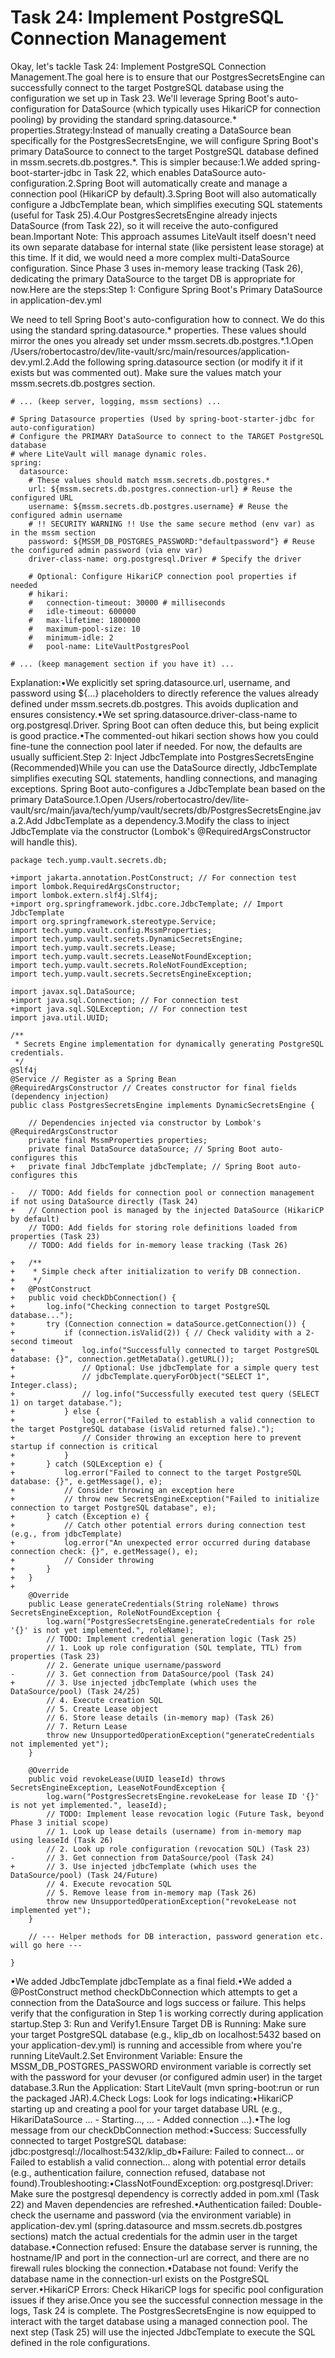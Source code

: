 # Task 24: Implement PostgreSQL Connection Management

Okay, let's tackle Task 24: Implement PostgreSQL Connection Management.The goal here is to ensure that our PostgresSecretsEngine can successfully connect to the target PostgreSQL database using the configuration we set up in Task 23. We'll leverage Spring Boot's auto-configuration for DataSource (which typically uses HikariCP for connection pooling) by providing the standard spring.datasource.* properties.Strategy:Instead of manually creating a DataSource bean specifically for the PostgresSecretsEngine, we will configure Spring Boot's primary DataSource to connect to the target PostgreSQL database defined in mssm.secrets.db.postgres.*. This is simpler because:1.We added spring-boot-starter-jdbc in Task 22, which enables DataSource auto-configuration.2.Spring Boot will automatically create and manage a connection pool (HikariCP by default).3.Spring Boot will also automatically configure a JdbcTemplate bean, which simplifies executing SQL statements (useful for Task 25).4.Our PostgresSecretsEngine already injects DataSource (from Task 22), so it will receive the auto-configured bean.Important Note: This approach assumes LiteVault itself doesn't need its own separate database for internal state (like persistent lease storage) at this time. If it did, we would need a more complex multi-DataSource configuration. Since Phase 3 uses in-memory lease tracking (Task 26), dedicating the primary DataSource to the target DB is appropriate for now.Here are the steps:Step 1: Configure Spring Boot's Primary DataSource in application-dev.yml

We need to tell Spring Boot's auto-configuration how to connect. We do this using the standard spring.datasource.* properties. These values should mirror the ones you already set under mssm.secrets.db.postgres.*.1.Open /Users/robertocastro/dev/lite-vault/src/main/resources/application-dev.yml.2.Add the following spring.datasource section (or modify it if it exists but was commented out). Make sure the values match your mssm.secrets.db.postgres section.

    # ... (keep server, logging, mssm sections) ...

    # Spring Datasource properties (Used by spring-boot-starter-jdbc for auto-configuration)
    # Configure the PRIMARY DataSource to connect to the TARGET PostgreSQL database
    # where LiteVault will manage dynamic roles.
    spring:
      datasource:
        # These values should match mssm.secrets.db.postgres.*
        url: ${mssm.secrets.db.postgres.connection-url} # Reuse the configured URL
        username: ${mssm.secrets.db.postgres.username} # Reuse the configured admin username
        # !! SECURITY WARNING !! Use the same secure method (env var) as in the mssm section
        password: ${MSSM_DB_POSTGRES_PASSWORD:"defaultpassword"} # Reuse the configured admin password (via env var)
        driver-class-name: org.postgresql.Driver # Specify the driver

        # Optional: Configure HikariCP connection pool properties if needed
        # hikari:
        #   connection-timeout: 30000 # milliseconds
        #   idle-timeout: 600000
        #   max-lifetime: 1800000
        #   maximum-pool-size: 10
        #   minimum-idle: 2
        #   pool-name: LiteVaultPostgresPool

    # ... (keep management section if you have it) ...
    

Explanation:•We explicitly set spring.datasource.url, username, and password using ${...} placeholders to directly reference the values already defined under mssm.secrets.db.postgres. This avoids duplication and ensures consistency.•We set spring.datasource.driver-class-name to org.postgresql.Driver. Spring Boot can often deduce this, but being explicit is good practice.•The commented-out hikari section shows how you could fine-tune the connection pool later if needed. For now, the defaults are usually sufficient.Step 2: Inject JdbcTemplate into PostgresSecretsEngine (Recommended)While you can use the DataSource directly, JdbcTemplate simplifies executing SQL statements, handling connections, and managing exceptions. Spring Boot auto-configures a JdbcTemplate bean based on the primary DataSource.1.Open /Users/robertocastro/dev/lite-vault/src/main/java/tech/yump/vault/secrets/db/PostgresSecretsEngine.java.2.Add JdbcTemplate as a dependency.3.Modify the class to inject JdbcTemplate via the constructor (Lombok's @RequiredArgsConstructor will handle this).

    package tech.yump.vault.secrets.db;

    +import jakarta.annotation.PostConstruct; // For connection test
    import lombok.RequiredArgsConstructor;
    import lombok.extern.slf4j.Slf4j;
    +import org.springframework.jdbc.core.JdbcTemplate; // Import JdbcTemplate
    import org.springframework.stereotype.Service;
    import tech.yump.vault.config.MssmProperties;
    import tech.yump.vault.secrets.DynamicSecretsEngine;
    import tech.yump.vault.secrets.Lease;
    import tech.yump.vault.secrets.LeaseNotFoundException;
    import tech.yump.vault.secrets.RoleNotFoundException;
    import tech.yump.vault.secrets.SecretsEngineException;

    import javax.sql.DataSource;
    +import java.sql.Connection; // For connection test
    +import java.sql.SQLException; // For connection test
    import java.util.UUID;

    /**
     * Secrets Engine implementation for dynamically generating PostgreSQL credentials.
     */
    @Slf4j
    @Service // Register as a Spring Bean
    @RequiredArgsConstructor // Creates constructor for final fields (dependency injection)
    public class PostgresSecretsEngine implements DynamicSecretsEngine {

        // Dependencies injected via constructor by Lombok's @RequiredArgsConstructor
        private final MssmProperties properties;
        private final DataSource dataSource; // Spring Boot auto-configures this
    +   private final JdbcTemplate jdbcTemplate; // Spring Boot auto-configures this

    -   // TODO: Add fields for connection pool or connection management if not using DataSource directly (Task 24)
    +   // Connection pool is managed by the injected DataSource (HikariCP by default)
        // TODO: Add fields for storing role definitions loaded from properties (Task 23)
        // TODO: Add fields for in-memory lease tracking (Task 26)

    +   /**
    +    * Simple check after initialization to verify DB connection.
    +    */
    +   @PostConstruct
    +   public void checkDbConnection() {
    +       log.info("Checking connection to target PostgreSQL database...");
    +       try (Connection connection = dataSource.getConnection()) {
    +           if (connection.isValid(2)) { // Check validity with a 2-second timeout
    +               log.info("Successfully connected to target PostgreSQL database: {}", connection.getMetaData().getURL());
    +               // Optional: Use jdbcTemplate for a simple query test
    +               // jdbcTemplate.queryForObject("SELECT 1", Integer.class);
    +               // log.info("Successfully executed test query (SELECT 1) on target database.");
    +           } else {
    +               log.error("Failed to establish a valid connection to the target PostgreSQL database (isValid returned false).");
    +               // Consider throwing an exception here to prevent startup if connection is critical
    +           }
    +       } catch (SQLException e) {
    +           log.error("Failed to connect to the target PostgreSQL database: {}", e.getMessage(), e);
    +           // Consider throwing an exception here
    +           // throw new SecretsEngineException("Failed to initialize connection to target PostgreSQL database", e);
    +       } catch (Exception e) {
    +           // Catch other potential errors during connection test (e.g., from jdbcTemplate)
    +           log.error("An unexpected error occurred during database connection check: {}", e.getMessage(), e);
    +           // Consider throwing
    +       }
    +   }
    +
        @Override
        public Lease generateCredentials(String roleName) throws SecretsEngineException, RoleNotFoundException {
            log.warn("PostgresSecretsEngine.generateCredentials for role '{}' is not yet implemented.", roleName);
            // TODO: Implement credential generation logic (Task 25)
            // 1. Look up role configuration (SQL template, TTL) from properties (Task 23)
            // 2. Generate unique username/password
    -       // 3. Get connection from DataSource/pool (Task 24)
    +       // 3. Use injected jdbcTemplate (which uses the DataSource/pool) (Task 24/25)
            // 4. Execute creation SQL
            // 5. Create Lease object
            // 6. Store lease details (in-memory map) (Task 26)
            // 7. Return Lease
            throw new UnsupportedOperationException("generateCredentials not implemented yet");
        }

        @Override
        public void revokeLease(UUID leaseId) throws SecretsEngineException, LeaseNotFoundException {
            log.warn("PostgresSecretsEngine.revokeLease for lease ID '{}' is not yet implemented.", leaseId);
            // TODO: Implement lease revocation logic (Future Task, beyond Phase 3 initial scope)
            // 1. Look up lease details (username) from in-memory map using leaseId (Task 26)
            // 2. Look up role configuration (revocation SQL) (Task 23)
    -       // 3. Get connection from DataSource/pool (Task 24)
    +       // 3. Use injected jdbcTemplate (which uses the DataSource/pool) (Task 24/Future)
            // 4. Execute revocation SQL
            // 5. Remove lease from in-memory map (Task 26)
            throw new UnsupportedOperationException("revokeLease not implemented yet");
        }

        // --- Helper methods for DB interaction, password generation etc. will go here ---

    }
    

•We added JdbcTemplate jdbcTemplate as a final field.•We added a @PostConstruct method checkDbConnection which attempts to get a connection from the DataSource and logs success or failure. This helps verify that the configuration in Step 1 is working correctly during application startup.Step 3: Run and Verify1.Ensure Target DB is Running: Make sure your target PostgreSQL database (e.g., klip_db on localhost:5432 based on your application-dev.yml) is running and accessible from where you're running LiteVault.2.Set Environment Variable: Ensure the MSSM_DB_POSTGRES_PASSWORD environment variable is correctly set with the password for your devuser (or configured admin user) in the target database.3.Run the Application: Start LiteVault (mvn spring-boot:run or run the packaged JAR).4.Check Logs: Look for logs indicating:•HikariCP starting up and creating a pool for your target database URL (e.g., HikariDataSource ... - Starting..., ... - Added connection ...).•The log message from our checkDbConnection method:•Success: Successfully connected to target PostgreSQL database: jdbc:postgresql://localhost:5432/klip_db•Failure: Failed to connect... or Failed to establish a valid connection... along with potential error details (e.g., authentication failure, connection refused, database not found).Troubleshooting:•ClassNotFoundException: org.postgresql.Driver: Make sure the postgresql dependency is correctly added in pom.xml (Task 22) and Maven dependencies are refreshed.•Authentication failed: Double-check the username and password (via the environment variable) in application-dev.yml (spring.datasource and mssm.secrets.db.postgres sections) match the actual credentials for the admin user in the target database.•Connection refused: Ensure the database server is running, the hostname/IP and port in the connection-url are correct, and there are no firewall rules blocking the connection.•Database not found: Verify the database name in the connection-url exists on the PostgreSQL server.•HikariCP Errors: Check HikariCP logs for specific pool configuration issues if they arise.Once you see the successful connection message in the logs, Task 24 is complete. The PostgresSecretsEngine is now equipped to interact with the target database using a managed connection pool. The next step (Task 25) will use the injected JdbcTemplate to execute the SQL defined in the role configurations.